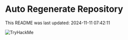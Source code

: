# Auto Regenerate Repository

This README was last updated: 2024-11-11 07:42:11

 ![TryHackMe](https://tryhackme.com/badge/533634)